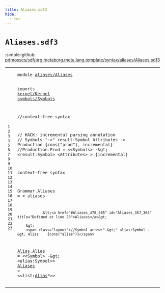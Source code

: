 ```yaml
---
title: Aliases.sdf3
hide:
  - toc
---
```


# `Aliases.sdf3`

:simple-github: [pdmosses/sdf/org.metaborg.meta.lang.template/syntax/aliases/Aliases.sdf3]

[pdmosses/sdf/org.metaborg.meta.lang.template/syntax/aliases/Aliases.sdf3]: https://github.com/pdmosses/sdf/blob/master/org.metaborg.meta.lang.template/syntax/aliases/Aliases.sdf3 "The source file on GitHub"

<div class="sdf3"><table class="highlighttable"><tbody><tr><td class="linenos"><div class="linenodiv"><pre><span></span>1
2
3
4
5
6
7
8
9
10
11
12
13
14
15
16
17
18
19
20
21
22
23
</pre></div></td>
<td class="code"><pre><code><span class="keyword">module</span> <a href="../../sdf2-core/Sdf2-Syntax.sdf3#aliases/Aliases_336_351" id="aliases/Aliases_7_22" title="Referenced at ../../sdf2-core/Sdf2-Syntax.sdf3 line 15">aliases/Aliases</a>

<span class="keyword">imports</span> <a href="../../kernel/Kernel.sdf3#kernel/Kernel_7_20" id="kernel/Kernel_32_45" title="Defined at ../../kernel/Kernel.sdf3 line 1">kernel/Kernel</a>
                <a href="../../symbols/Symbols.sdf3#symbols/Symbols_7_22" id="symbols/Symbols_48_63" title="Defined at ../../symbols/Symbols.sdf3 line 1">symbols/Symbols</a>
  
<span class="layout">//context-free syntax </span>

<span class="layout">// HACK: incremental parsing annotation</span>
<span class="layout">// Symbols "-&gt;" result:Symbol Attributes -&gt; Production  {cons("prod"), incremental}</span>
<span class="layout">//Production.Prod = &lt;&lt;Symbols&gt; -\&gt; &lt;result:Symbol&gt; &lt;Attributes&gt; &gt; {incremental}</span>

         
<span class="keyword">context-free syntax</span>  

<span id="Grammar_322_329" title="Not referenced locally, nor via imports">Grammar</span>.<span class="cons_Constructor"><span id="Aliases_330_337" title="Not referenced locally, nor via imports">Aliases</span></span> = &lt;
        <span class="cons_String">aliases</span> 
        
                &lt;<a href="#Aliases_478_485" id="Aliases_357_364" title="Defined at line 23">Aliases</a>&gt;
                
        &gt;
        <span class="layout">//Symbol arrow:"-&gt;" alias:Symbol -&gt; Alias    {cons("alias")}</span>
<a href="#Alias_499_504" id="Alias_434_439" title="Referenced at line 23">Alias</a>.<span class="cons_Constructor"><span id="Alias_440_445" title="Not referenced locally, nor via imports">Alias</span></span> = &lt;&lt;Symbol&gt; <span class="cons_String">-</span>\&gt; &lt;<span class="cons_Unquoted"><span id="alias_463_468" title="Not referenced locally, nor via imports">alias</span></span>:Symbol&gt;&gt;
<a href="#Aliases_357_364" id="Aliases_478_485" title="Referenced at line 18">Aliases</a>     = &lt;&lt;<span class="cons_Unquoted"><span id="list_494_498" title="Not referenced locally, nor via imports">list</span></span>:<a href="#Alias_434_439" id="Alias_499_504" title="Defined at line 22">Alias</a>*&gt;&gt; 
</code></pre></td></tr></tbody></table></div>